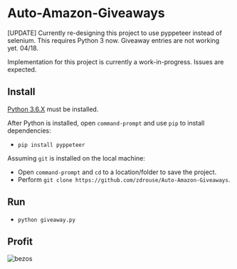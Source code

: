 # Auto-Amazon-Giveaways
[UPDATE] Currently re-designing this project to use pyppeteer instead of selenium.
This requires Python 3 now.  Giveaway entries are not working yet. 04/18.

Implementation for this project is currently a work-in-progress.  Issues are expected.

## Install
[Python 3.6.X](https://www.python.org/downloads/) must be installed.

After Python is installed, open `command-prompt` and use `pip` to install dependencies:

 - `pip install pyppeteer`

Assuming `git` is installed on the local machine:

 - Open `command-prompt` and `cd` to a location/folder to save the project.
 - Perform `git clone https://github.com/zdrouse/Auto-Amazon-Giveaways`.

## Run
 - `python giveaway.py`

## Profit
![bezos](http://i.imgur.com/L8yRHGN.jpg)
